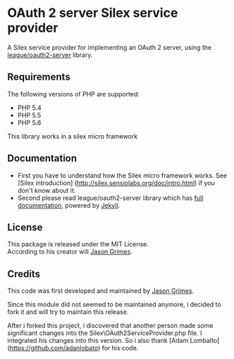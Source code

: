 OAuth 2 server Silex service provider
=====================================

A Silex service provider for implementing an OAuth 2 server, using the [league/oauth2-server](https://github.com/thephpleague/oauth2-server) library.

## Requirements

The following versions of PHP are supported:

* PHP 5.4
* PHP 5.5
* PHP 5.6

This library works in a silex micro framework

## Documentation

* First you have to understand how the Silex micro framework works. See [Silex introduction] (http://silex.sensiolabs.org/doc/intro.html) if you don't know about it.
* Second please read league/oauth2-server library which has [full documentation](http://oauth2.thephpleague.com), powered by [Jekyll](http://jekyllrb.com/).

## License

This package is released under the MIT License.  
According to his creator will [Jason Grimes](https://github.com/jasongrimes).

## Credits

This code was first developed and maintained by [Jason Grimes](https://github.com/jasongrimes).

Since this module did not seemed to be maintained anymore, i decided to fork it and will try to maintain this release.

After i forked this project, i discovered that another person made some significant changes into 
the Silex\OAuth2ServiceProvider.php file. I integrated his changes into this version.
So i also thank [Adam Lombalto] (https://github.com/adanlobato) for his code.

